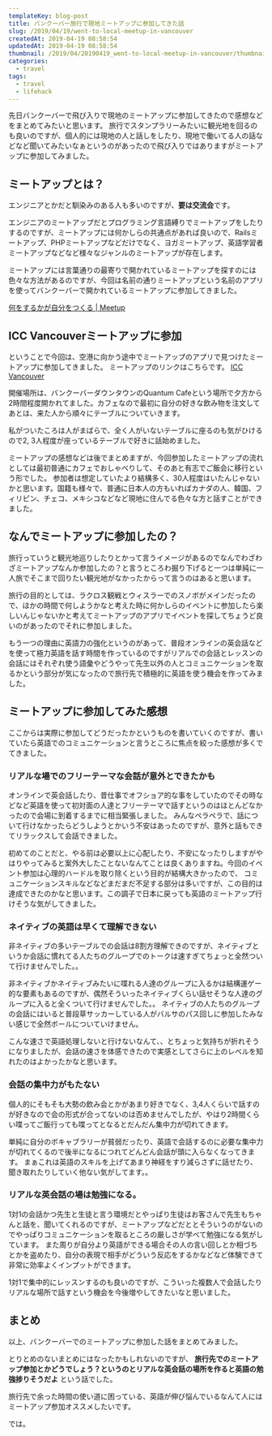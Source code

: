 ```yaml
---
templateKey: blog-post
title: バンクーバー旅行で現地ミートアップに参加してきた話
slug: /2019/04/19/went-to-local-meetup-in-vancouver
createdAt: 2019-04-19 08:58:54
updatedAt: 2019-04-19 08:58:54
thumbnail: /2019/04/20190419_went-to-local-meetup-in-vancouver/thumbnail.png
categories:
  - travel
tags:
  - travel
  - lifehack
---
```




先日バンクーバーで飛び入りで現地のミートアップに参加してきたので感想などをまとめてみたいと思います。
旅行でスタンプラリーみたいに観光地を回るのも良いのですが、個人的には現地の人と話しをしたり、現地で働いてる人の話などなど聞いてみたいなぁというのがあったので飛び入りではありますがミートアップに参加してみました。

<div class="adsense"></div>


## ミートアップとは？

エンジニアとかだと馴染みのある人も多いのですが、**要は交流会**です。

エンジニアのミートアップだとプログラミング言語縛りでミートアップをしたりするのですが、ミートアップには何かしらの共通点があれば良いので、Railsミートアップ、PHPミートアップなどだけでなく、ヨガミートアップ、英語学習者ミートアップなどなど様々なジャンルのミートアップが存在します。

ミートアップには言葉通りの最寄りで開かれているミートアップを探すのには色々な方法があるのですが、今回は名前の通りミートアップという名前のアプリを使ってバンクーバーで開かれているミートアップに参加してきました。

[何をするかが自分をつくる | Meetup](https://www.meetup.com/ja-JP/)



## ICC Vancouverミートアップに参加

ということで今回は、空港に向かう途中でミートアップのアプリで見つけたミートアップに参加してきました。
ミートアップのリンクはこちらです。
[ICC Vancouver](https://www.meetup.com/ja-JP/iccvancouver/)

開催場所は、バンクーバーダウンタウンのQuantum Cafeという場所で夕方から2時間程度開かれてました。カフェなので最初に自分の好きな飲み物を注文してあとは、来た人から順々にテーブルについていきます。

私がついたころは人がまばらで、全く人がいないテーブルに座るのも気がひけるので2, 3人程度が座っているテーブルで好きに話始めました。

ミートアップの感想などは後でまとめますが、今回参加したミートアップの流れとしては最初普通にカフェでおしゃべりして、そのあと有志でご飯会に移行という形でした。
参加者は想定していたより結構多く、30人程度はいたんじゃないかと思います。国籍も様々で、普通に日本人の方もいればカナダの人、韓国、フィリピン、チェコ、メキシコなどなど現地に住んでる色々な方と話すことができました。

## なんでミートアップに参加したの？

旅行っていうと観光地巡りしたりとかって言うイメージがあるのでなんでわざわざミートアップなんか参加したの？と言うところわ掘り下げると一つは単純に一人旅でそこまで回りたい観光地がなかったからって言うのはあると思います。

旅行の目的としては、ラクロス観戦とウィスラーでのスノボがメインだったので、ほかの時間で何しようかなと考えた時に何かしらのイベントに参加したら楽しいんじゃないかと考えてミートアップのアプリでイベントを探してちょうど良いのがあったのでそれに参加しました。

もう一つの理由に英語力の強化というのがあって、普段オンラインの英会話などを使って極力英語を話す時間を作っているのですがリアルでの会話とレッスンの会話にはそれぞれ使う語彙やどうやって先生以外の人とコミュニケーションを取るかという部分が気になったので旅行先で積極的に英語を使う機会を作ってみました。


## ミートアップに参加してみた感想

ここからは実際に参加してどうだったかというものを書いていくのですが、書いていたら英語でのコミュニケーションと言うところに焦点を絞った感想が多くでてきました。


### リアルな場でのフリーテーマな会話が意外とできたかも

オンラインで英会話したり、昔仕事でオフショア的な事をしていたのでその時などなど英語を使って初対面の人達とフリーテーマで話すというのはほとんどなかったので会場に到着するまでに相当緊張しました。
みんなペラペラで、話について行けなかったらどうしようとかいう不安はあったのですが、意外と話もできてリラックスして会話できました。

初めてのことだと、やる前は必要以上に心配したり、不安になったりしますがやはりやってみると案外大したことないなんてことは良くありますね。今回のイベント参加は心理的ハードルを取り除くという目的が結構大きかったので、
コミュニケーションスキルなどなどまだまだ不足する部分は多いですが、この目的は達成できたのかなと思います。この調子で日本に戻っても英語のミートアップ行けそうな気がしてきました。


### ネイティブの英語は早くて理解できない


非ネイティブの多いテーブルでの会話は8割方理解できのですが、ネイティブというか会話に慣れてる人たちのグループでのトークは速すぎてちょっと全然ついて行けませんでした。。

非ネイティブかネイティブみたいに喋れる人達のグループに入るかは結構運ゲー的な要素もあるのですが、偶然そういったネイティブくらい話せそうな人達のグループに入ると全くついて行けませんでした。。
ネイティブの人たちのグループの会話にはいると普段草サッカーしている人がバルサのパス回しに参加したみない感じで全然ボールについていけません。

こんな速さで英語処理しないと行けないなんて、、とちょっと気持ちが折れそうになりましたが、会話の速さを体感できたので実感としてさらに上のレベルを知れたのはよかったかなと思います。


### 会話の集中力がもたない

個人的にそもそも大勢の飲み会とかがあまり好きでなく、3,4人くらいで話すのが好きなので会の形式が合ってないのは否めませんでしたが、やはり2時間くらい喋ってご飯行っても喋ってとなるとだんだん集中力が切れてきます。

単純に自分のボキャブラリーが貧弱だったり、英語で会話するのに必要な集中力が切れてくるので後半になるにつれてどんどん会話が頭に入らなくなってきます。
まぁこれは英語のスキルを上げてあまり神経をすり減らさずに話せたり、聞き取れたりしていく他ない気がしてます。。

### リアルな英会話の場は勉強になる。

1対1の会話かつ先生と生徒と言う環境だとやっぱり生徒はお客さんで先生もちゃんと話を、聞いてくれるのですが、ミートアップなどだととそういうのがないのでやっぱりコミュニケーションを取るところの厳しさが学べて勉強になる気がしています。
また周りが自分より英語ができる場合その人の言い回しとか相づちとかを盗めたり、自分の表現で相手がどういう反応をするかなどなど体験できて非常に効率よくインプットができます。

1対1で集中的にレッスンするのも良いのですが、こういった複数人で会話したりリアルな場所で話すという機会を今後増やしてきたいなと思いました。

## まとめ

以上、バンクーバーでのミートアップに参加した話をまとめてみました。

とりとめのないまとめにはなったかもしれないのですが、
**旅行先でのミートアップ参加とかどうでしょう？というのとリアルな英会話の場所を作ると英語の勉強捗りそうだよ**
という話でした。

旅行先で余った時間の使い道に困っている、英語が伸び悩んでいるなんて人にはミートアップ参加オススメしたいです。

では。

